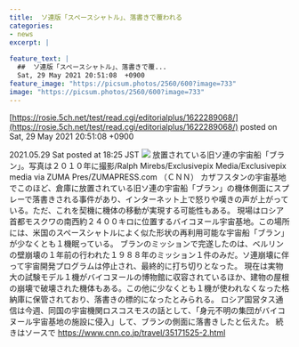 ```yaml
---
title:  ソ連版「スペースシャトル」、落書きで覆われる  
categories:
- news
excerpt: |
  
feature_text: |
  ##  ソ連版「スペースシャトル」、落書きで覆...
  Sat, 29 May 2021 20:51:08  +0900
feature_image: "https://picsum.photos/2560/600?image=733"
image: "https://picsum.photos/2560/600?image=733"
---
```


[https://rosie.5ch.net/test/read.cgi/editorialplus/1622289068/](https://rosie.5ch.net/test/read.cgi/editorialplus/1622289068/)
posted on Sat, 29 May 2021 20:51:08  +0900

<!--more-->

2021.05.29 Sat posted at 18:25 JST ![](https://www.cnn.co.jp/storage/2021/05/29/be8683e1e4d15834db94585490835f4d/t/768/432/d/file-02-buran-soviet-space-shuttle-kazakhstan-2010x-super-169.jpg) 放置されている旧ソ連の宇宙船「ブラン」。写真は２０１０年に撮影/Ralph Mirebs/Exclusivepix Media/Exclusivepix media via ZUMA Pres/ZUMAPRESS.com （ＣＮＮ） カザフスタンの宇宙基地でこのほど、倉庫に放置されている旧ソ連の宇宙船「ブラン」の機体側面にスプレーで落書きされる事件があり、インターネット上で怒りや嘆きの声が上がっている。ただ、これを契機に機体の移動が実現する可能性もある。 現場はロシア首都モスクワの南西約２４００キロに位置するバイコヌール宇宙基地。この場所には、米国のスペースシャトルによく似た形状の再利用可能な宇宙船「ブラン」が少なくとも１機眠っている。 ブランのミッションで完遂したのは、ベルリンの壁崩壊の１年前の行われた１９８８年のミッション１件のみだ。ソ連崩壊に伴って宇宙開発プログラムは停止され、最終的に打ち切りとなった。 現在は実物大の試験モデル１機がバイコヌールの博物館に収容されているほか、建物の屋根の崩壊で破壊された機体もある。この他に少なくとも１機が使われなくなった格納庫に保管されており、落書きの標的になったとみられる。 ロシア国営タス通信は今週、同国の宇宙機関ロスコスモスの話として、「身元不明の集団がバイコヌール宇宙基地の施設に侵入」して、ブランの側面に落書きしたと伝えた。 続きはソースで https://www.cnn.co.jp/travel/35171525-2.html
